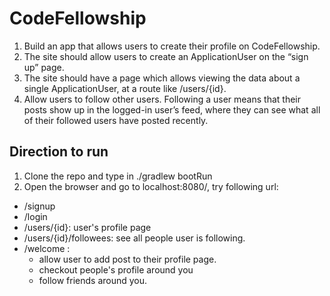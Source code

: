 # CodeFellowship

1. Build an app that allows users to create their profile on CodeFellowship.
2. The site should allow users to create an ApplicationUser on the “sign up” page.
3. The site should have a page which allows viewing the data about a single ApplicationUser, at a route like /users/{id}.
4. Allow users to follow other users. Following a user means that their 
posts show up in the logged-in user’s feed, where they can see what all 
of their followed users have posted recently.


## Direction to run
1. Clone the repo and type in ./gradlew bootRun
2. Open the browser and go to localhost:8080/, try following url:
- /signup
- /login
- /users/{id}: user's profile page
- /users/{id}/followees: see all people user is following.
- /welcome : 
  - allow user to add post to their profile page. 
  - checkout people's profile around you
  - follow friends around you.

